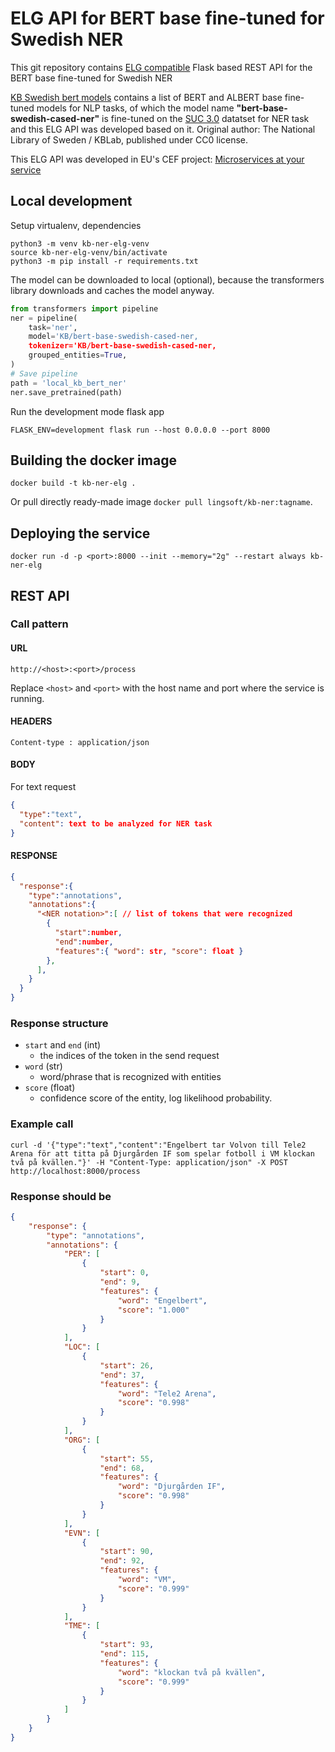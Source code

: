 # ELG API for BERT base fine-tuned for Swedish NER

This git repository contains [ELG compatible](https://european-language-grid.readthedocs.io/en/stable/all/A3_API/LTInternalAPI.html) Flask based REST API for the BERT base fine-tuned for Swedish NER

[KB Swedish bert models](https://github.com/Kungbib/swedish-bert-models) contains a list of BERT and ALBERT base fine-tuned models for NLP tasks, of which the model name **"bert-base-swedish-cased-ner"** is fine-tuned on the [SUC 3.0](https://spraakbanken.gu.se/en/resources/suc3) datatset for NER task and this ELG API was developed based on it.
Original author: The National Library of Sweden / KBLab, published under CC0 license.


This ELG API was developed in EU's CEF project: [Microservices at your service](https://www.lingsoft.fi/en/microservices-at-your-service-bridging-gap-between-nlp-research-and-industry)

## Local development

Setup virtualenv, dependencies
```
python3 -m venv kb-ner-elg-venv
source kb-ner-elg-venv/bin/activate
python3 -m pip install -r requirements.txt
```

The model can be downloaded to local (optional), because the transformers library downloads and caches the model anyway.
```python shell
from transformers import pipeline
ner = pipeline(
    task='ner',
    model='KB/bert-base-swedish-cased-ner,
    tokenizer='KB/bert-base-swedish-cased-ner,
    grouped_entities=True,
)
# Save pipeline
path = 'local_kb_bert_ner'
ner.save_pretrained(path)
```

Run the development mode flask app
```
FLASK_ENV=development flask run --host 0.0.0.0 --port 8000
```

## Building the docker image

```
docker build -t kb-ner-elg .
```


Or pull directly ready-made image `docker pull lingsoft/kb-ner:tagname`.

## Deploying the service

```
docker run -d -p <port>:8000 --init --memory="2g" --restart always kb-ner-elg
```

## REST API

### Call pattern

#### URL

```
http://<host>:<port>/process
```

Replace `<host>` and `<port>` with the host name and port where the 
service is running.

#### HEADERS

```
Content-type : application/json
```

#### BODY

For text request
```json
{
  "type":"text",
  "content": text to be analyzed for NER task
}
```
#### RESPONSE

```json
{
  "response":{
    "type":"annotations",
    "annotations":{
      "<NER notation>":[ // list of tokens that were recognized
        {
          "start":number,
          "end":number,
          "features":{ "word": str, "score": float }
        },
      ],
    }
  }
}
```

### Response structure

- `start` and `end` (int)
  - the indices of the token in the send request
- `word` (str)
  - word/phrase that is recognized with entities
- `score` (float)
  - confidence score of the entity, log likelihood probability.

### Example call

```
curl -d '{"type":"text","content":"Engelbert tar Volvon till Tele2 Arena för att titta på Djurgården IF som spelar fotboll i VM klockan två på kvällen."}' -H "Content-Type: application/json" -X POST http://localhost:8000/process
```

### Response should be

```json
{
    "response": {
        "type": "annotations",
        "annotations": {
            "PER": [
                {
                    "start": 0,
                    "end": 9,
                    "features": {
                        "word": "Engelbert",
                        "score": "1.000"
                    }
                }
            ],
            "LOC": [
                {
                    "start": 26,
                    "end": 37,
                    "features": {
                        "word": "Tele2 Arena",
                        "score": "0.998"
                    }
                }
            ],
            "ORG": [
                {
                    "start": 55,
                    "end": 68,
                    "features": {
                        "word": "Djurgården IF",
                        "score": "0.998"
                    }
                }
            ],
            "EVN": [
                {
                    "start": 90,
                    "end": 92,
                    "features": {
                        "word": "VM",
                        "score": "0.999"
                    }
                }
            ],
            "TME": [
                {
                    "start": 93,
                    "end": 115,
                    "features": {
                        "word": "klockan två på kvällen",
                        "score": "0.999"
                    }
                }
            ]
        }
    }
}
```

